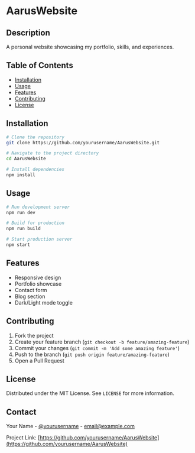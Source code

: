 # AarusWebsite

## Description
A personal website showcasing my portfolio, skills, and experiences.

## Table of Contents
- [Installation](#installation)
- [Usage](#usage)
- [Features](#features)
- [Contributing](#contributing)
- [License](#license)

## Installation
```bash
# Clone the repository
git clone https://github.com/yourusername/AarusWebsite.git

# Navigate to the project directory
cd AarusWebsite

# Install dependencies
npm install
```

## Usage
```bash
# Run development server
npm run dev

# Build for production
npm run build

# Start production server
npm start
```

## Features
- Responsive design
- Portfolio showcase
- Contact form
- Blog section
- Dark/Light mode toggle

## Contributing
1. Fork the project
2. Create your feature branch (`git checkout -b feature/amazing-feature`)
3. Commit your changes (`git commit -m 'Add some amazing feature'`)
4. Push to the branch (`git push origin feature/amazing-feature`)
5. Open a Pull Request

## License
Distributed under the MIT License. See `LICENSE` for more information.

## Contact
Your Name - [@yourusername](https://twitter.com/yourusername) - email@example.com

Project Link: [https://github.com/yourusername/AarusWebsite](https://github.com/yourusername/AarusWebsite)